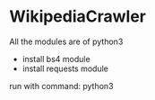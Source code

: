 # WikipediaCrawler
All the modules are of python3
- install bs4 module
- install requests module

run with command:
	python3 <filename>